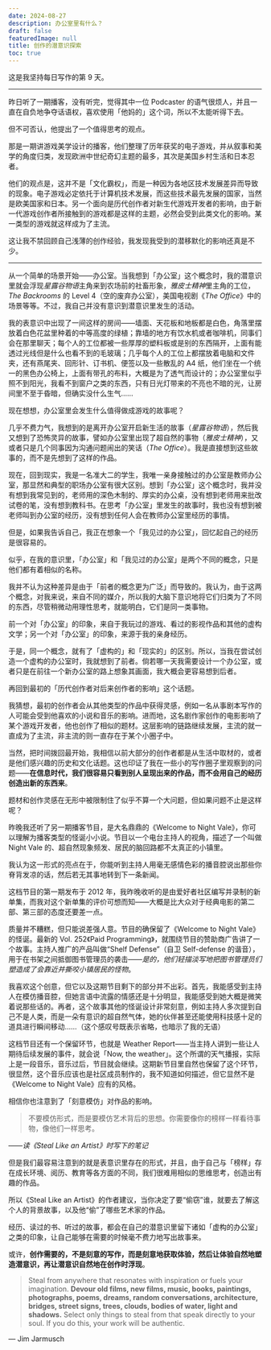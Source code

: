 ```yaml
---
date: 2024-08-27
description: 办公室里有什么？
draft: false
featuredImage: null
title: 创作的潜意识探索
toc: true
---
```






这是我坚持每日写作的第 9 天。

---

昨日听了一期播客，没有听完，觉得其中一位 Podcaster 的语气很烦人，并且一直在自负地争夺话语权，喜欢使用「他妈的」这个词，所以不太能听得下去。

但不可否认，他提出了一个值得思考的观点。

那是一期讲游戏美学设计的播客，他们整理了历年获奖的电子游戏，并从叙事和美学的角度归类，发现欧洲中世纪奇幻主题的最多，其次是美国乡村生活和日本忍者。

他们的观点是，这并不是「文化霸权」，而是一种因为各地区技术发展差异而导致的现象。电子游戏必定依托于计算机技术发展，而这些技术最先发展的国家，当然是欧美国家和日本。另一个面向是历代创作者对新生代游戏开发者的影响，由于新一代游戏创作者所接触到的游戏都是这样的主题，必然会受到此类文化的影响。某一类型的游戏就这样成为了主流。

这让我不禁回顾自己浅薄的创作经验，我发现我受到的潜移默化的影响还真是不少。

---

从一个简单的场景开始——办公室。当我想到「办公室」这个概念时，我的潜意识里就会浮现*星露谷物语*主角来到农场前的社畜形象，*雅皮士精神*里主角的工位，*The Backrooms* 的 Level 4（空的废弃办公室），美国电视剧《*The Office*》中的场景等等。不过，我自己并没有意识到潜意识里发生的活动。

我的表意识中出现了一间这样的房间——墙面、天花板和地板都是白色，角落里摆放着白色花盆里种着的中等高度的绿植；靠墙的地方有饮水机或者咖啡机，同事们会在那里聊天；每个人的工位都被一些厚厚的塑料板或是别的东西隔开，上面有能透过光线但是什么也看不到的毛玻璃；几乎每个人的工位上都摆放着电脑和文件夹，还有燕尾夹、回形针、订书机、便签以及一些散乱的 A4 纸，他们坐在一个统一的黑色办公椅上，上面有带孔的布料，大概是为了透气而设计的；办公室里似乎照不到阳光，我看不到窗户之类的东西，只有日光灯带来的不亮也不暗的光，让房间里不至于昏暗，但确实没什么生气……

现在想想，办公室里会发生什么值得做成游戏的故事呢？

几乎不费力气，我想到的是离开办公室开启新生活的故事（*星露谷物语*），然后我又想到了恐怖灵异的故事，譬如办公室里出现了超自然的事物（*雅皮士精神*），又或者只是几个同事因为沟通问题闹出的笑话（*The Office*）。我是直接想到这些故事的，而不是先想到了这样的作品。

现在，回到现实，我是一名准大二的学生，我唯一亲身接触过的办公室是教师办公室，那显然和典型的职场办公室有很大区别。想到「办公室」这个概念时，我并没有想到我常见到的，老师用的深色木制的、厚实的办公桌，没有想到老师用来批改试卷的笔，没有想到教科书。在思考「办公室」里发生的故事时，我也没有想到被老师叫到办公室的经历，没有想到任何人会在教师办公室里经历的事情。

但是，如果我告诉自己，我正在想象一个「我见过的办公室」，回忆起自己的经历是很容易的。

似乎，在我的意识里，「办公室」和「我见过的办公室」是两个不同的概念，只是他们都有着相似的名称。

我并不认为这种差异是由于「前者的概念更为广泛」而导致的。我认为，由于这两个概念，对我来说，来自不同的媒介，所以我的大脑下意识地将它们归类为了不同的东西，尽管稍微动用理性思考，就能明白，它们是同一类事物。

前一个对「办公室」的印象，来自于我玩过的游戏、看过的影视作品和其他的虚构文学；另一个对「办公室」的印象，来源于我的亲身经历。

于是，同一个概念，就有了「虚构的」和「现实的」的区别。所以，当我在尝试创造一个虚构的办公室时，我就想到了前者。倘若哪一天我需要设计一个办公室，或者只是在前往一个新办公室的路上想象其画面，我大概会更容易想到后者。

再回到最初的「历代创作者对后来创作者的影响」这个话题。

我猜想，最初的创作者会从其他类型的作品中获得灵感，例如一名从事剧本写作的人可能会受到他喜欢的小说和音乐的影响。进而地，这名剧作家创作的电影影响了某个游戏开发者，他也创作了相似的题材。这层影响的链路继续发展，主流的就一直成为了主流，非主流的则一直存在于某个小圈子中。

当然，把时间拨回最开始，我相信以前大部分的创作者都是从生活中取材的，或者是他们感兴趣的历史和文化话题。这也印证了我在一些小的写作圈子里观察到的问题——**在信息时代，我们很容易只看到别人呈现出来的作品，而不会用自己的经历创造出新的东西来**。

题材和创作灵感在无形中被限制住了似乎不算一个大问题，但如果问题不止是这样呢？

昨晚我还听了另一期播客节目，是大名鼎鼎的《Welcome to Night Vale》，你可以理解为播客类型的怪诞小小说。节目以一个电台主持人的视角，描述了一个叫做 Night Vale 的、超自然现象频发、居民的脑回路都不太真正的小镇里。

我认为这一形式的亮点在于，你能听到主持人用毫无感情色彩的播音腔说出那些你脊背发凉的话，然后若无其事地转到下一条新闻。

这档节目的第一期发布于 2012 年，我昨晚收听的是由爱好者社区编写并录制的新单集，而我对这个新单集的评价可想而知——大概是比大众对于经典电影的第二部、第三部的态度还要差一点。

质量并不糟糕，但只能说差强人意。节目的确保留了《Welcome to Night Vale》的怪诞。最新的 Vol. 252《Paid Programming》，就围绕节目的赞助商广告讲了一个故事。主持人推广的产品叫做“Shelf Defense”（自卫 Self-defense 的谐音），用于在书架之间抵御图书管理员的袭击——*是的，他们轻描淡写地把图书管理员们塑造成了会靠近并撕咬小镇居民的怪物*。

我喜欢这个创意，但它以及这期节目剩下的部分并不出彩。首先，我能感受到主持人在模仿播音腔，但她言语中流露的情感还是十分明显，我能感受到她大概是微笑着说那些话的。再者，这个故事其他的怪诞设计非常刻意，例如主持人多次提到自己不是人类，而是一朵有意识的超自然气体，她的伙伴甚至还能使用科技感十足的道具进行瞬间移动……（这个感叹号既表示省略，也暗示了我的无语）

这档节目还有一个保留环节，也就是 Weather Report——当主持人讲到一些让人期待后续发展的事件，就会说「Now, the weather」。这个所谓的天气播报，实际上是一段音乐，音乐过后，节目就会继续。这期新节目里自然也保留了这个环节，很显然，这个音乐应该也是社区成员制作的，我不知道如何描述，但它显然不是《Welcome to Night Vale》应有的风格。

相信你也注意到了「刻意模仿」对作品的影响。

> 不要模仿形式，而是要模仿艺术背后的思想。你需要像你的榜样一样看待事物，像他们一样思考。

——*读《Steal Like an Artist》时写下的笔记*

但是我们最容易注意到的就是表意识里存在的形式，并且，由于自己与「榜样」存在成长环境、阅历、教育等各方面的不同，我们很难用相似的思维思考，创造出有趣的作品。

所以《Steal Like an Artist》的作者建议，当你决定了要“偷窃”谁，就要去了解这个人的背景故事，以及他“偷”了哪些艺术家的作品。

经历、读过的书、听过的故事，都会在自己的潜意识里留下诸如「虚构的办公室」之类的印象，让自己能够在需要的时候毫不费力地写出故事来。

或许，**创作需要的，不是刻意的写作，而是刻意地获取体验，然后让体验自然地塑造潜意识，再让潜意识自然地在创作时浮现**。

> Steal from anywhere that resonates with inspiration or fuels your imagination. **Devour old films, new films, music, books, paintings, photographs, poems, dreams, random conversations, architecture, bridges, street signs, trees, clouds, bodies of water, light and shadows.** Select only things to steal from that speak directly to your soul. If you do this, your work will be authentic.

— Jim Jarmusch
